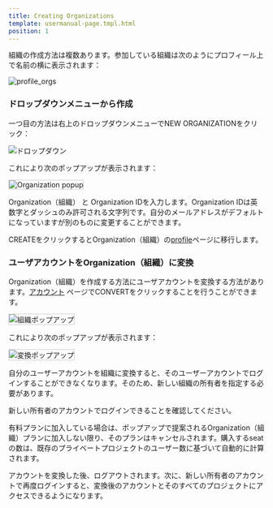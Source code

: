 ```yaml
---
title: Creating Organizations
template: usermanual-page.tmpl.html
position: 1
---
```


組織の作成方法は複数あります。参加している組織は次のようにプロフィール上で名前の横に表示されます：

![profile_orgs][4]

### ドロップダウンメニューから作成

一つ目の方法は右上のドロップダウンメニューでNEW ORGANIZATIONをクリック：

![ドロップダウン][1]

これにより次のポップアップが表示されます：

<img src="/images/user-manual/organizations/new-organization.jpg" alt="Organization popup" style="border: 1px solid #ccc">

Organization（組織） と Organization IDを入力します。Organization IDは英数字とダッシュのみ許可される文字列です。自分のメールアドレスがデフォルトになっていますが別のものに変更することができます。

CREATEをクリックするとOrganization（組織）の[profile][2]ページに移行します。 

### ユーザアカウントをOrganization（組織）に変換

Organization（組織）を作成する方法にユーザアカウントを変換する方法があります。[アカウント][3] ページでCONVERTをクリックすることを行うことができます。

<img src="/images/user-manual/organizations/convert.png" alt="組織ポップアップ" style="border: 1px solid #ccc">

これにより次のポップアップが表示されます：

<img src="/images/user-manual/organizations/convert-popup.png" alt="変換ポップアップ" style="border: 1px solid #ccc">

自分のユーザーアカウントを組織に変換すると、そのユーザーアカウントでログインすることができなくなります。そのため、新しい組織の所有者を指定する必要があります。

<div class="alert alert-info">
新しい所有者のアカウントでログインできることを確認してください。
</div>

有料プランに加入している場合は、ポップアップで提案されるOrganization（組織）プランに加入しない限り、そのプランはキャンセルされます。購入するseatの数は、既存のプライベートプロジェクトのユーザー数に基づいて自動的に計算されます。

アカウントを変換した後、ログアウトされます。次に、新しい所有者のアカウントで再度ログインすると、変換後のアカウントとそのすべてのプロジェクトにアクセスできるようになります。

[1]: /images/user-manual/organizations/dropdown.png "新しい企業のメニューオプション"
[2]: /user-manual/profile
[3]: /user-manual/profile/account
[4]: /images/user-manual/organizations/organizations.jpg "企業"

